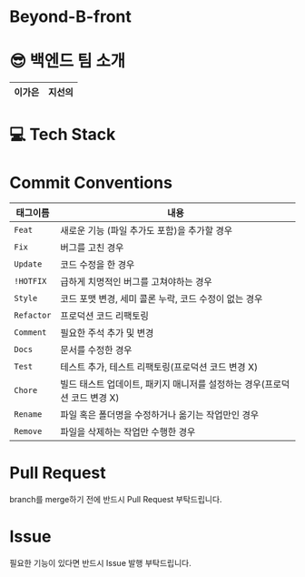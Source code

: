 # Beyond-B-front


# 😎 **백엔드** 팀 소개

| **이가은** | **지선의** |
| :------: | :------: |


# 💻 Tech Stack
</div>

# Commit Conventions

| 태그이름     | 내용                                          |
|------------|----------------------------------------------------------|
| `Feat`     | 새로운 기능 (파일 추가도 포함)을 추가할 경우                       |
| `Fix `     | 버그를 고친 경우                                             |
| `Update`   | 코드 수정을 한 경우                                 |
| `!HOTFIX`  | 급하게 치명적인 버그를 고쳐야하는 경우                       |
| `Style`    | 코드 포맷 변경, 세미 콜론 누락, 코드 수정이 없는 경우            |
| `Refactor` | 프로덕션 코드 리팩토링                                |
| `Comment`  | 필요한 주석 추가 및 변경                              |
| `Docs`     | 문서를 수정한 경우                                  |
| `Test`     | 테스트 추가, 테스트 리팩토링(프로덕션 코드 변경 X)              |
| `Chore`    | 빌드 태스트 업데이트, 패키지 매니저를 설정하는 경우(프로덕션 코드 변경 X) |
| `Rename`   | 파일 혹은 폴더명을 수정하거나 옮기는 작업만인 경우                |
| `Remove`   | 파일을 삭제하는 작업만 수행한 경우                         |

# Pull Request

branch를 merge하기 전에 반드시 Pull Request 부탁드립니다.

# Issue

필요한 기능이 있다면 반드시 Issue 발행 부탁드립니다.
